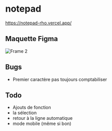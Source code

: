 # notepad

https://notepad-rho.vercel.app/

## Maquette Figma

![Frame 2](https://user-images.githubusercontent.com/35542432/154611485-98f65d82-0dd8-40f3-9871-26975ebc8485.png)

## Bugs
- Premier caractère pas toujours comptabiliser

## Todo
- Ajouts de fonction
- la sélection
- retour à la ligne automatique
- mode mobile (même si bon)
